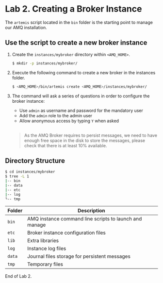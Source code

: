 # Lab 2. Creating a Broker Instance

The `artemis` script located in the `bin` folder is the starting point to manage our AMQ installation.

## Use the script to create a new broker instance

1. Create the `instances/mybroker` directory within `<AMQ_HOME>`.

   ```sh
   $ mkdir -p instances/mybroker/
   ```

3. Execute the following command to create a new broker in the instances folder.

   ```sh
   $ <AMQ_HOME>/bin/artemis create <AMQ_HOME>/instances/mybroker/
   ```

1. The command will ask a series of questions in order to configure the broker instance:

   * Use `admin` as username and password for the mandatory user
   * Add the `admin` role to the admin user
   * Allow anonymous access by typing `Y` when asked
   
   <br/>
   
   > As the AMQ Broker requires to persist messages, we need to have enough free space in the disk to store the messages, please check that there is at least 10% available.

## Directory Structure

```sh
$ cd instances/mybroker
$ tree -L 1
|-- bin
|-- data
|-- etc
|-- log
└-- tmp
```

| Folder | Description |
| ------ | ----------- |
| `bin`    | AMQ instance command line scripts to launch and manage |
| `etc`    | Broker instance configuration files |
| `lib`    | Extra libraries                                        |
| `log`    | Instance log files |
| `data`   | Journal files storage for persistent messages          |
| `tmp` | Temporary files |

End of Lab 2.
